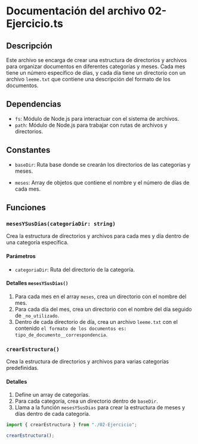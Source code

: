 # Documentación del archivo 02-Ejercicio.ts

## Descripción

Este archivo se encarga de crear una estructura de directorios y archivos para organizar documentos en diferentes categorías y meses. Cada mes tiene un número específico de días, y cada día tiene un directorio con un archivo `leeme.txt` que contiene una descripción del formato de los documentos.

## Dependencias

- `fs`: Módulo de Node.js para interactuar con el sistema de archivos.
- `path`: Módulo de Node.js para trabajar con rutas de archivos y directorios.

## Constantes

- `baseDir`: Ruta base donde se crearán los directorios de las categorías y meses.

- `meses`: Array de objetos que contiene el nombre y el número de días de cada mes.

## Funciones

### `mesesYSusDias(categoriaDir: string)`

Crea la estructura de directorios y archivos para cada mes y día dentro de una categoría específica.

#### Parámetros

- `categoriaDir`: Ruta del directorio de la categoría.

#### Detalles `mesesYSusDias()`

1. Para cada mes en el array `meses`, crea un directorio con el nombre del mes.
2. Para cada día del mes, crea un directorio con el nombre del día seguido de `_no_utilizado`.
3. Dentro de cada directorio de día, crea un archivo `leeme.txt` con el contenido `el formato de los documentos es: tipo_de_documento__correspondencia`.

### `crearEstructura()`

Crea la estructura de directorios y archivos para varias categorías predefinidas.

#### Detalles

1. Define un array de categorías.
2. Para cada categoría, crea un directorio dentro de `baseDir`.
3. Llama a la función `mesesYSusDias` para crear la estructura de meses y días dentro de cada categoría.

```typescript
import { crearEstructura } from "./02-Ejercicio";

crearEstructura();
```

